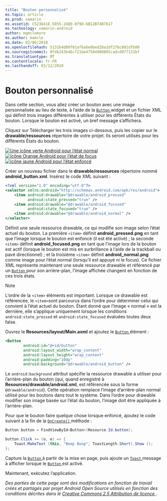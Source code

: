 ```yaml
---
title: "Bouton personnalisé"
ms.topic: article
ms.prod: xamarin
ms.assetid: C523D41E-5855-248D-079D-6B12B74B7617
ms.technology: xamarin-android
author: mgmclemore
ms.author: mamcle
ms.date: 02/06/2018
ms.openlocfilehash: 5131b4d09f01af6a6e8bed28a2df27bc801dfb80
ms.sourcegitcommit: 0fdb243b46cf21be47584900805cadcd077121bf
ms.translationtype: MT
ms.contentlocale: fr-FR
ms.lasthandoff: 03/12/2018
---
```

# <a name="custom-button"></a>Bouton personnalisé

Dans cette section, vous allez créer un bouton avec une image personnalisée au lieu de texte, à l’aide de la [ `Button` ](https://developer.xamarin.com/api/type/Android.Widget.Button/) widget et un fichier XML qui définit trois images différentes à utiliser pour les différents États du bouton. Lorsque le bouton est activé, un bref message s’affichera.

Cliquez sur Télécharger les trois images ci-dessous, puis les copier sur le **drawable/ressources** répertoire de votre projet. Ils seront utilisés pour les différents États du bouton.

 [![Une icône verte Android pour l’état normal](custom-button-images/android-normal.png)](custom-button-images/android-normal.png#lightbox) [ ![icône Orange Android pour l’état de focus](custom-button-images/android-focused.png)](custom-button-images/android-focused.png#lightbox) [ ![icône jaune Android pour l’état enfoncé](custom-button-images/android-pressed.png)](custom-button-images/android-pressed.png#lightbox)

Créer un nouveau fichier dans le **drawable/ressources** répertoire nommé **android_button.xml**. Insérez le code XML suivant :

```xml
<?xml version="1.0" encoding="utf-8"?>
<selector xmlns:android="http://schemas.android.com/apk/res/android">
    <item android:drawable="@drawable/android_pressed"
          android:state_pressed="true" />
    <item android:drawable="@drawable/android_focused"
          android:state_focused="true" />
    <item android:drawable="@drawable/android_normal" />
</selector>
```

Définit une seule ressource drawable, ce qui modifie son image selon l’état actuel du bouton. La première `<item>` définit **android_pressed.png** en tant que l’image lorsque le bouton est enfoncé (il est été activé) ; la seconde `<item>` définit **android_focused.png** en tant que l’image lors de la bouton est actif (lorsque le bouton est mis en surbrillance à l’aide de la trackball ou pavé directionnel) ; et la troisième `<item>` définit **android_normal.png** comme image pour l’état normal (lorsqu’il est appuyé ni le focus). Ce fichier XML représente maintenant une seule ressource drawable et référencé par un [ `Button` ](https://developer.xamarin.com/api/type/Android.Widget.Button/) pour son arrière-plan, l’image affichée changent en fonction de ces trois états.


> [!NOTE]
> L’ordre de la `<item>` éléments est important. Lorsque ce drawable est référencée, le `<item>`sont parcourus dans l’ordre pour déterminer celui qui convient à l’état actuel du bouton.
> Étant donné que l’image « normal » est la dernière, elle s’applique uniquement lorsque les conditions `android:state_pressed` et `android:state_focused` évaluées toutes deux false.

Ouvrez le **Resources/layout/Main.axml** et ajoutez le [ `Button` ](https://developer.xamarin.com/api/type/Android.Widget.Button/) élément :

```xml
<Button
        android:id="@+id/button"
        android:layout_width="wrap_content"
        android:layout_height="wrap_content"
        android:padding="10dp"
        android:background="@drawable/android_button" />
```

Le `android:background` attribut spécifie la ressource drawable à utiliser pour l’arrière-plan du bouton (qui, quand enregistré à **Resources/drawable/android.xml**, est référencée sous la forme `@drawable/android`). Cette opération remplace l’image d’arrière-plan normal utilisé pour les boutons dans tout le système. Dans l’ordre pour drawable modifier son image basée sur l’état du bouton, l’image doit être appliquée à l’arrière-plan.

Pour que le bouton faire quelque chose lorsque enfoncé, ajoutez le code suivant à la fin de la [ `OnCreate()` ](https://developer.xamarin.com/api/member/Android.App.Activity.OnCreate/p/Android.OS.Bundle/Android.OS.PersistableBundle/) méthode :

```csharp
Button button = FindViewById<Button>(Resource.Id.button);

button.Click += (o, e) => {
    Toast.MakeText (this, "Beep Boop", ToastLength.Short).Show ();
};
```

Capture la [ `Button` ](https://developer.xamarin.com/api/type/Android.Widget.Button/) à partir de la mise en page, puis ajoute un [ `Toast` ](https://developer.xamarin.com/api/type/Android.Widget.Toast/) message à afficher lorsque le [ `Button` ](https://developer.xamarin.com/api/type/Android.Widget.Button/) est activé.

Maintenant, exécutez l’application.


*Des parties de cette page sont des modifications en fonction de travail créés et partagés par projet Android Open Source utilisés en fonction des conditions décrites dans le*
[*Creative Commons 2.5 Attribution de licence* ](http://creativecommons.org/licenses/by/2.5/).
